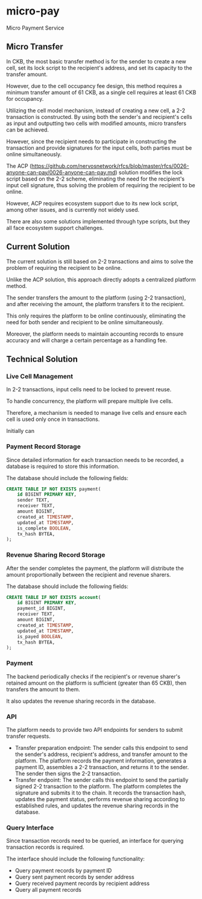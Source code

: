# micro-pay

Micro Payment Service

## Micro Transfer

In CKB, the most basic transfer method is for the sender to create a new cell, set its lock script to the recipient's address, and set its capacity to the transfer amount.

However, due to the cell occupancy fee design, this method requires a minimum transfer amount of 61 CKB, as a single cell requires at least 61 CKB for occupancy.

Utilizing the cell model mechanism, instead of creating a new cell, a 2-2 transaction is constructed. By using both the sender's and recipient's cells as input and outputting two cells with modified amounts, micro transfers can be achieved.

However, since the recipient needs to participate in constructing the transaction and provide signatures for the input cells, both parties must be online simultaneously.

The ACP (https://github.com/nervosnetwork/rfcs/blob/master/rfcs/0026-anyone-can-pay/0026-anyone-can-pay.md) solution modifies the lock script based on the 2-2 scheme, eliminating the need for the recipient's input cell signature, thus solving the problem of requiring the recipient to be online.

However, ACP requires ecosystem support due to its new lock script, among other issues, and is currently not widely used.

There are also some solutions implemented through type scripts, but they all face ecosystem support challenges.

## Current Solution

The current solution is still based on 2-2 transactions and aims to solve the problem of requiring the recipient to be online.

Unlike the ACP solution, this approach directly adopts a centralized platform method.

The sender transfers the amount to the platform (using 2-2 transaction), and after receiving the amount, the platform transfers it to the recipient.

This only requires the platform to be online continuously, eliminating the need for both sender and recipient to be online simultaneously.

Moreover, the platform needs to maintain accounting records to ensure accuracy and will charge a certain percentage as a handling fee.

## Technical Solution

### Live Cell Management

In 2-2 transactions, input cells need to be locked to prevent reuse.

To handle concurrency, the platform will prepare multiple live cells.

Therefore, a mechanism is needed to manage live cells and ensure each cell is used only once in transactions.

Initially can

### Payment Record Storage

Since detailed information for each transaction needs to be recorded, a database is required to store this information.

The database should include the following fields:

```sql
CREATE TABLE IF NOT EXISTS payment(
    id BIGINT PRIMARY KEY,
    sender TEXT,
    receiver TEXT,
    amount BIGINT,
    created_at TIMESTAMP,
    updated_at TIMESTAMP,
    is_complete BOOLEAN,
    tx_hash BYTEA,
);
```

### Revenue Sharing Record Storage

After the sender completes the payment, the platform will distribute the amount proportionally between the recipient and revenue sharers.

The database should include the following fields:

```sql
CREATE TABLE IF NOT EXISTS account(
    id BIGINT PRIMARY KEY,
    payment_id BIGINT,
    receiver TEXT,
    amount BIGINT,
    created_at TIMESTAMP,
    updated_at TIMESTAMP,
    is_payed BOOLEAN,
    tx_hash BYTEA,
);
```

### Payment

The backend periodically checks if the recipient's or revenue sharer's retained amount on the platform is sufficient (greater than 65 CKB), then transfers the amount to them.

It also updates the revenue sharing records in the database.

### API

The platform needs to provide two API endpoints for senders to submit transfer requests.

- Transfer preparation endpoint: The sender calls this endpoint to send the sender's address, recipient's address, and transfer amount to the platform. The platform records the payment information, generates a payment ID, assembles a 2-2 transaction, and returns it to the sender. The sender then signs the 2-2 transaction.
- Transfer endpoint: The sender calls this endpoint to send the partially signed 2-2 transaction to the platform. The platform completes the signature and submits it to the chain. It records the transaction hash, updates the payment status, performs revenue sharing according to established rules, and updates the revenue sharing records in the database.

### Query Interface

Since transaction records need to be queried, an interface for querying transaction records is required.

The interface should include the following functionality:

- Query payment records by payment ID
- Query sent payment records by sender address
- Query received payment records by recipient address
- Query all payment records